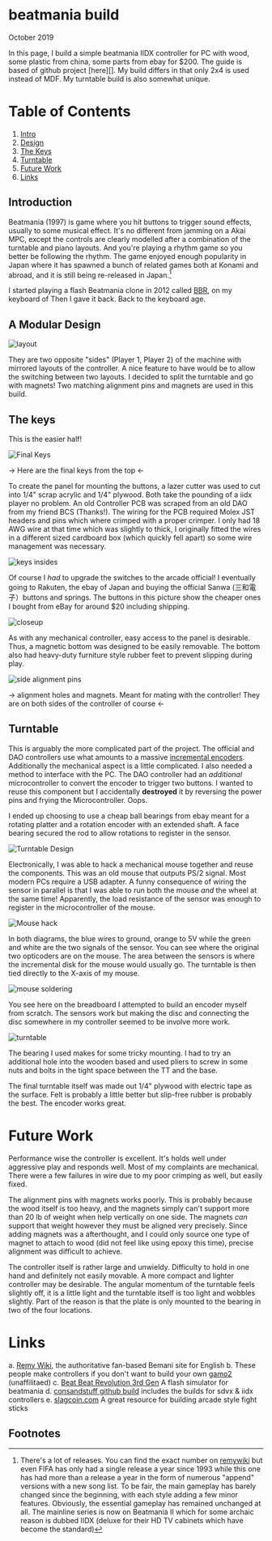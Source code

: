 # beatmania build

October 2019

In this page, I build a simple beatmania IIDX controller for PC with wood, some plastic from
china, some parts from ebay for $200. The guide is based of github project [here][]. My
build differs in that only 2x4 is used instead of MDF. My turntable build is also somewhat
unique.

# Table of Contents
1. [Intro](#Introduction)
2. [Design](#A-Modular-Design)
3. [The Keys](#The-Keys)
4. [Turntable](#Turntable)
4. [Future Work](#Future-Work)
5. [Links](#Links)

## Introduction

Beatmania (1997) is game where you hit buttons to trigger sound effects, usually to some musical
effect. It's no different from jamming on a Akai MPC, except the controls are clearly
modelled after a combination of the turntable and piano layouts. And you're playing a
rhythm game so you better be following the rhythm. The game enjoyed enough popularity in
Japan where it has spawned a bunch of related games both at Konami and abroad, and it is
still being re-released in Japan.[^1]

I started playing a flash Beatmania clone in 2012 called [BBR][3], on my keyboard of
Then I gave it back. Back to the keyboard age.

## A Modular Design

![layout](./img/iidxlayout.gif)

They are two opposite "sides" (Player 1, Player 2) of the machine with mirrored layouts of
the controller. A nice feature to have would be to allow the switching between two
layouts. I decided to split the turntable and go with magnets! Two matching alignment pins
and magnets are used in this build.

## The keys 
This is the easier half!

![Final Keys](./img/iidxkeystop.jpg)

-> Here are the final keys from the top <-

To create the panel for mounting the buttons, a lazer cutter was used to cut into 1/4"
scrap acrylic and 1/4" plywood. Both take the pounding of a iidx player no problem.
An old Controller PCB was scraped from an old DAO from my
friend BCS (Thanks!). The wiring for the PCB required Molex JST headers and pins which
where crimped with a proper crimper. I only had 18 AWG wire at that time which was
slightly to thick, I originally fitted the wires in a different sized cardboard box (which
quickly fell apart) so some wire management was necessary. 

![keys insides](./img/iidxkeysinner.jpg)

Of course I *had* to upgrade the switches to the arcade official! I eventually going to
Rakuten, the ebay of Japan and buying the official Sanwa (三和電子）buttons and springs.
The buttons in this picture show the cheaper ones I bought from eBay for around $20 including
shipping. 

![closeup](./img/iidxkeyscloseup.jpg)

As with any mechanical controller, easy access to the panel is desirable. Thus, a magnetic
bottom was designed to be easily removable. The bottom also had heavy-duty furniture style
rubber feet to prevent slipping during play. 

![side alignment pins](./img/iidxkeysside.jpg)

-> alignment holes and magnets. Meant for mating with the controller! They are on both
sides of the controller of course <-

## Turntable

This is arguably the more complicated part of the project. The official and DAO
controllers use what amounts to a massive [incremental encoders][6]. Additionally the
mechanical aspect is a little complicated. I also needed a method to interface with the
PC. The DAO controller had an *additional* microcontroller to convert the encoder to
trigger two buttons. I wanted to reuse this component but I accidentally **destroyed** it
by reversing the power pins and frying the Microcontroller. Oops. 

I ended up choosing to use a cheap ball bearings from ebay meant for a rotating platter
and a rotation encoder with an extended shaft. A face bearing secured the rod to allow
rotations to register in the sensor.

![Turntable Design](./img/iidxdesign.jpg)

Electronically, I was able to hack a mechanical mouse together and reuse the components.
This was an old mouse that outputs PS/2 signal. Most modern PCs require a USB adapter. A
funny consequence of wiring the sensor in parallel is that I was able to run both the
mouse *and* the wheel at the same time! Apparently, the load resistance of the sensor was
enough to register in the microcontroller of the mouse.

![Mouse hack](./img/iidxmouseinternals.jpg)

In both diagrams, the blue wires to ground, orange to 5V while the green and white are the
two signals of the sensor. You can see where the original two opticoders are on the mouse.
The area between the sensors is where the incremental disk for the mouse would usually go. 
The turntable is then tied directly to the X-axis of my mouse. 

![mouse soldering](./img/iidxmousesoldering.jpg)

You see here on the breadboard I attempted to build an encoder myself from scratch. The
sensors work but making the disc and connecting the disc somewhere in my controller seemed
to be involve more work.

![turntable](./img/iidxturntable.jpg)

The bearing I used makes for some tricky mounting. I had to try an additional hole into
the wooden based and used pliers to screw in some nuts and bolts in the tight space
between the TT and the base.

The final turntable itself was made out 1/4" plywood with electric tape as the surface.
Felt is probably a little better but slip-free rubber is probably the best. The encoder
works great.

# Future Work

Performance wise the controller is excellent. It's holds well under aggressive play and
responds well. Most of my complaints are mechanical. There were a few failures in wire due
to my poor crimping as well, but easily fixed.

The alignment pins with magnets works poorly. This is probably because the wood itself is
too heavy, and the magnets simply can't support more than 20 lb of weight when help
vertically on one side.  The magnets *can* support that weight however they must be
aligned very precisely. Since adding magnets was a afterthought, and I could only source
one type of magnet to attach to wood (did not feel like using epoxy this time), precise
alignment was difficult to achieve.

 The controller itself is rather large and unwieldy. Difficulty to hold in
one hand and definitely not easily movable. A more compact and lighter controller may be
desirable. The angular momentum of the turntable feels slightly off, it is a little light
and the turntable itself is too light and wobbles slightly. Part of the reason is that the
plate is only mounted to the bearing in two of the four locations.

# Links

a. [Remy Wiki][1], the authoritative fan-based Bemani site for English 
b. These people make controllers if you don't want to build your own [gamo2][2]
(unaffilitaed)
c. [Beat Beat Revolution 3rd Gen][3] A flash simulator for beatmania
d. [consandstuff github build][4] includes the builds for sdvx & iidx controllers
e. [slagcoin.com][5] A great resource for building arcade style fight sticks 

[1]: https://remywiki.com/Main_Page "Remy Wiki"
[2]: https://www.gamo2.com
[3]: http://bbr.eucaly.net/bbr3rd/bbr3rd/x2.html  
[4]: https://github.com/consandstuff/consandstuff.github.io/blob/master/rhythmcons/beatmania-iidx/iidx-small/index.md 
[5]: https://www.slagcoin.com/joystick/introduction.html
[6]: https://en.wikipedia.org/wiki/Incremental_encoder

## Footnotes

[^1]: There's a lot of releases. You can find the exact number on [remywiki][1] but even
      FIFA has only had a single release a year since 1993 while this one has had more than a
      release a year in the form of numerous "append" versions with a new song list. To be
      fair, the main gameplay has barely changed since the beginning, with each style adding a
      few minor features. Obviously, the essential gameplay has remained unchanged at all.
      The mainline series is now on Beatmania II which for some archaic reason is dubbed
      IIDX (deluxe for their HD TV cabinets which have become the standard)
